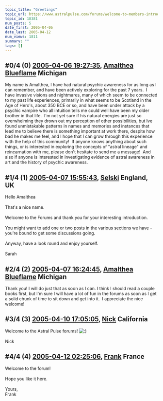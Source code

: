 ```yaml
---
topic_title: "Greetings"
topic_url: https://www.astralpulse.com/forums/welcome-to-members-introductions!/greetings-18381
topic_id: 18381
num_posts: 5
date_first: 2005-04-06
date_last: 2005-04-12
num_views: 1811
summary: ""
tags: []
---
```


## \#0/4 (0) [2005-04-06 19:27:35](https://www.astralpulse.com/forums/index.php?msg=159258), [Amalthea Blueflame](https://www.astralpulse.com/forums/profile/?u=8786) Michigan ##
<section>
My name is Amalthea, I have had natural psychic awareness for as long as I can remember, and have been actively exploring for the past 7 years.  I have invasive visions and nightmares, many of which seem to be connected to my past life experiences, primarily in what seems to be Scotland in the Age of Hero's, about 350 BCE or so, and have been under attack by a psychic vampire who all intuition tells me could well have been my older brother in that life.  I'm not yet sure if his natural energies are just so overwhelming they drown out my perception of other possibilities, but Ive found unmistakable patterns in names and memories and instances that lead me to believe there is something important at work there, despite how bad he makes me feel, and I hope that I can grow through this experience with the help of this community!  If anyone knows anything about such things, or is interested in exploring the concepts of "astral lineage" and reincarnation with me, please don't hesitate to send me a message!  And also if anyone is interested in investigating evidence of astral awareness in art and the history of psychic awareness.
</section>

## \#1/4 (1) [2005-04-07 15:55:43](https://www.astralpulse.com/forums/index.php?msg=159342), [Selski](https://www.astralpulse.com/forums/profile/?u=6012) England, UK ##
<section>
Hello Amalthea
<br>
<br>
That's a nice name.
<br>
<br>
Welcome to the Forums and thank you for your interesting introduction.
<br>
<br>
You might want to add one or two posts in the various sections we have - you're bound to get some discussions going.
<br>
<br>
Anyway, have a look round and enjoy yourself.
<br>
<br>
Sarah
</section>

## \#2/4 (2) [2005-04-07 16:24:45](https://www.astralpulse.com/forums/index.php?msg=159346), [Amalthea Blueflame](https://www.astralpulse.com/forums/profile/?u=8786) Michigan ##
<section>
Thank you! I will do just that as soon as I can. I think I should read a couple books first, but I'm sure I will have a lot of fun in the forums as soon as I get a solid chunk of time to sit down and get into it.  I appreciate the nice welcome!
</section>

## \#3/4 (3) [2005-04-10 17:05:05](https://www.astralpulse.com/forums/index.php?msg=159715), [Nick](https://www.astralpulse.com/forums/profile/?u=2080) California ##
<section>
Welcome to the Astral Pulse forums!
<img alt=":)" class="smiley" src="https://www.astralpulse.com/forums/Smileys/fugue/smiley.png" title="Smiley"/>
<br>
<br>
Nick
</section>

## \#4/4 (4) [2005-04-12 02:25:06](https://www.astralpulse.com/forums/index.php?msg=159912), [Frank](https://www.astralpulse.com/forums/profile/?u=359) France ##
<section>
Welcome to the forum!
<br>
<br>
Hope you like it here.
<br>
<br>
Yours,
<br>
Frank
</section>